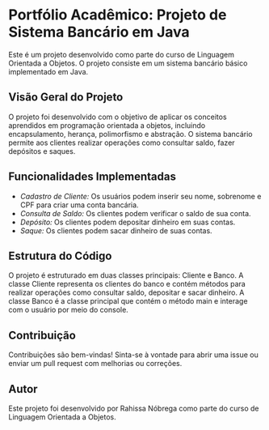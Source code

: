 # Portfólio Acadêmico: Projeto de Sistema Bancário em Java

Este é um projeto desenvolvido como parte do curso de Linguagem Orientada a Objetos. O projeto consiste em um sistema bancário básico implementado em Java.

## Visão Geral do Projeto

O projeto foi desenvolvido com o objetivo de aplicar os conceitos aprendidos em programação orientada a objetos, incluindo encapsulamento, herança, polimorfismo e abstração. O sistema bancário permite aos clientes realizar operações como consultar saldo, fazer depósitos e saques.

## Funcionalidades Implementadas

- *Cadastro de Cliente:* Os usuários podem inserir seu nome, sobrenome e CPF para criar uma conta bancária.
- *Consulta de Saldo:* Os clientes podem verificar o saldo de sua conta.
- *Depósito:* Os clientes podem depositar dinheiro em suas contas.
- *Saque:* Os clientes podem sacar dinheiro de suas contas.

## Estrutura do Código

O projeto é estruturado em duas classes principais: Cliente e Banco. A classe Cliente representa os clientes do banco e contém métodos para realizar operações como consultar saldo, depositar e sacar dinheiro. A classe Banco é a classe principal que contém o método main e interage com o usuário por meio do console.

## Contribuição

Contribuições são bem-vindas! Sinta-se à vontade para abrir uma issue ou enviar um pull request com melhorias ou correções.

## Autor

Este projeto foi desenvolvido por Rahissa Nóbrega como parte do curso de Linguagem Orientada a Objetos.
